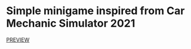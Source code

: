 # Simple minigame inspired from Car Mechanic Simulator 2021
[PREVIEW](https://streamable.com/3nbj7c)
